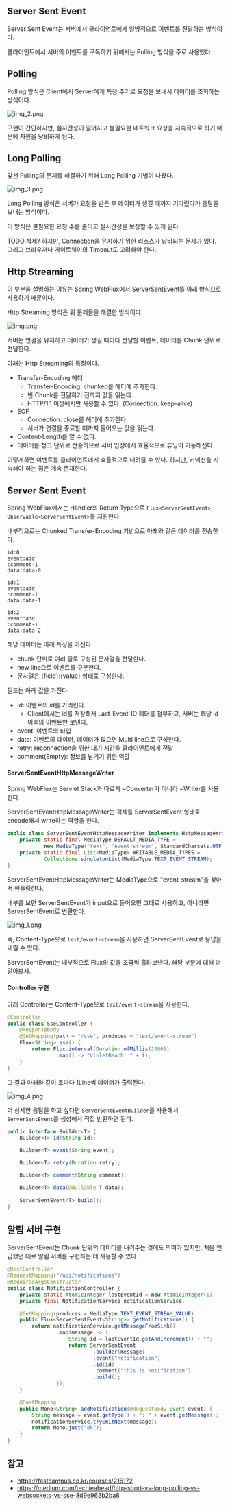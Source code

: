 ## Server Sent Event

Server Sent Event는 서버에서 클라이언트에게 일방적으로 이벤트를 전달하는 방식이다.

클라이언트에서 서버의 이벤트를 구독하기 위해서는 Polling 방식을 주로 사용했다.

## Polling

Polling 방식은 Client에서 Server에게 특정 주기로 요청을 보내서 데이터를 조회하는 방식이다.

![img_2.png](img_2.png)

구현이 간단하지만, 실시간성이 떨어지고 불필요한 네트워크 요청을 지속적으로 하기 때문에 자원을 낭비하게 된다.

## Long Polling

앞선 Polling의 문제를 해결하기 위해 Long Polling 기법이 나왔다.

![img_3.png](img_3.png)

Long Polling 방식은 서버가 요청을 받은 후 데이터가 생길 때까지 기다렸다가 응답을 보내는 방식이다.

이 방식은 불필요한 요청 수를 줄이고 실시간성을 보장할 수 있게 된다.

TODO 삭제? 하지만, Connection을 유지하기 위한 리소스가 낭비되는 문제가 있다. 그리고 브라우저나 게이트웨이의 Timeout도 고려해야 한다.

## Http Streaming

이 부분을 설명하는 이유는 Spring WebFlux에서 ServerSentEvent를 아래 방식으로 사용하기 때문이다. 

Http Streaming 방식은 위 문제들을 해결한 방식이다.

![img.png](img.png)

서버는 연결을 유지하고 데이터가 생길 때마다 전달할 이벤트, 데이터를 Chunk 단위로 전달한다.

아래는 Http Streaming의 특징이다.
- Transfer-Encoding 헤더
  - Transfer-Encoding: chunked를 헤더에 추가한다.
  - 빈 Chunk를 전달하기 전까지 값을 읽는다.
  - HTTP/1.1 이상에서만 사용할 수 있다. (Connection: keep-alive)
- EOF
  - Connection: close를 헤더에 추가한다.
  - 서버가 연결을 종료할 때까지 들어오는 값을 읽는다.
- Content-Length를 알 수 없다.
- 데이터를 청크 단위로 전송하므로 서버 입장에서 효율적으로 튜닝이 가능해진다.

이렇게하면 이벤트를 클라이언트에게 효율적으로 내려줄 수 있다. 하지만, 커넥션을 지속해야 하는 점은 계속 존재한다.

## Server Sent Event

Spring WebFlux에서는 Handler의 Return Type으로 `Flux<ServerSentEvent>`, `Observable<ServerSentEvent>`를 지원한다.

내부적으로는 Chunked Transfer-Encoding 기반으로 아래와 같은 데이터를 전송한다.

```
id:0
event:add
:comment-i
data:data-0

id:1
event:add
:comment-i
data:data-1

id:2
event:add
:comment-i
data:data-2
```

해당 데이터는 아래 특징을 가진다.
- chunk 단위로 여러 줄로 구성된 문자열을 전달한다.
- new line으로 이벤트를 구분한다.
- 문자열은 {field}:{value} 형태로 구성한다.

필드는 아래 값을 가진다.
- id: 이벤트의 id를 가리킨다.
  - Client에서는 id를 저장해서 Last-Event-ID 헤더를 첨부하고, 서버는 해당 id 이후의 이벤트만 보낸다.
- event: 이벤트의 타입
- data: 이벤트의 데이터, 데이터가 많으면 Multi line으로 구성한다.
- retry: reconnection을 위한 대기 시간을 클라이언트에게 전달
- comment(Empty): 정보를 남기기 위한 역할

#### ServerSentEventHttpMessageWriter

Spring WebFlux는 Servlet Stack과 다르게 ~Converter가 아니라 ~Writer를 사용한다.

ServerSentEventHttpMessageWriter는 객체를 ServerSentEvent 형태로 encode해서 write하는 역할을 한다.

```java
public class ServerSentEventHttpMessageWriter implements HttpMessageWriter<Object> {
    private static final MediaType DEFAULT_MEDIA_TYPE = 
            new MediaType("text", "event-stream", StandardCharsets.UTF_8);
    private static final List<MediaType> WRITABLE_MEDIA_TYPES =
            Collections.singletonList(MediaType.TEXT_EVENT_STREAM);
}
```

ServerSentEventHttpMessageWriter는 MediaType으로 "event-stream"을 찾아서 핸들링한다.

내부를 보면 ServerSentEvent가 input으로 들어오면 그대로 사용하고, 아니라면 ServerSentEvent로 변환한다.

![img_1.png](img_1.png)

즉, Content-Type으로 `text/event-stream`을 사용하면 ServerSentEvent로 응답을 내릴 수 있다.

ServerSentEvent는 내부적으로 Flux의 값을 조금씩 흘려보낸다. 해당 부분에 대해 더 알아보자.

#### Controller 구현

아래 Controller는 Content-Type으로 `text/event-stream`을 사용한다.

```java
@Controller
public class SseController {
    @ResponseBody
    @GetMapping(path = "/sse", produces = "text/event-stream")
    Flux<String> sse() {
        return Flux.interval(Duration.ofMillis(1000))
                .map(i -> "VioletBeach: " + i);
    }
}
```

그 결과 아래와 같이 초마다 1Line씩 데이터가 출력된다.

![img_4.png](img_4.png)

더 상세한 응답을 하고 싶다면 `ServerSentEventBuilder`를 사용해서 `ServerSentEvent`를 생성해서 직접 반환하면 된다.

```java
public interface Builder<T> {
    Builder<T> id(String id);

    Builder<T> event(String event);

    Builder<T> retry(Duration retry);

    Builder<T> comment(String comment);

    Builder<T> data(@Nullable T data);
    
    ServerSentEvent<T> build();
}
```

## 알림 서버 구현

ServerSentEvent는 Chunk 단위의 데이터를 내려주는 것에도 의미가 있지만, 처음 언급했던 대로 알림 서버를 구현하는 데 사용할 수 있다.

```java
@RestController
@RequestMapping("/api/notifications")
@RequiredArgsConstructor
public class NotificationController {
    private static AtomicInteger lastEventId = new AtomicInteger(1);
    private final NotificationService notificationService;

    @GetMapping(produces = MediaType.TEXT_EVENT_STREAM_VALUE)
    public Flux<ServerSentEvent<String>> getNotifications() {
        return notificationService.getMessageFromSink()
                .map(message -> {
                    String id = lastEventId.getAndIncrement() + "";
                    return ServerSentEvent
                            .builder(message)
                            .event("notification")
                            .id(id)
                            .comment("this is notification")
                            .build();
                });
    }

    @PostMapping
    public Mono<String> addNotification(@RequestBody Event event) {
        String message = event.getType() + ": " + event.getMessage();
        notificationService.tryEmitNext(message);
        return Mono.just("ok");
    }
}
```

## 참고

- https://fastcampus.co.kr/courses/216172
- https://medium.com/techieahead/http-short-vs-long-polling-vs-websockets-vs-sse-8d9e962b2ba8